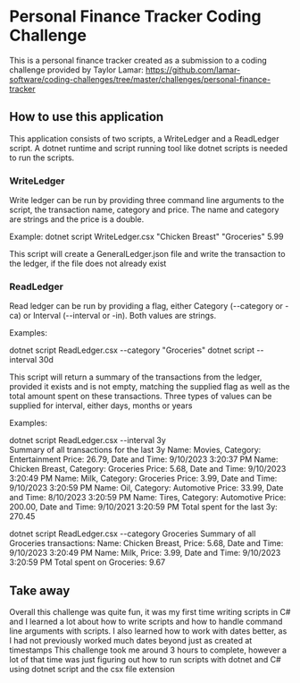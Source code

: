 # Personal Finance Tracker Coding Challenge

This is a personal finance tracker created as a submission to a coding challenge provided by Taylor Lamar: https://github.com/lamar-software/coding-challenges/tree/master/challenges/personal-finance-tracker

## How to use this application

This application consists of two scripts, a WriteLedger and a ReadLedger script. A dotnet runtime and script running tool like dotnet scripts is needed to run the scripts.

### WriteLedger

Write ledger can be run by providing three command line arguments to the script, the transaction name, category and price. The name and category are strings and the price is a double.

Example: dotnet script WriteLedger.csx "Chicken Breast" "Groceries" 5.99

This script will create a GeneralLedger.json file and write the transaction to the ledger, if the file does not already exist

### ReadLedger

Read ledger can be run by providing a flag, either Category (--category or -ca) or Interval (--interval or -in). Both values are strings.

Examples: 

dotnet script ReadLedger.csx --category "Groceries" 
dotnet script --interval 30d

This script will return a summary of the transactions from the ledger, provided it exists and is not empty, matching the supplied flag as well as the total amount spent on these transactions. Three types of values can be supplied for interval, either days, months or years

Examples: 

dotnet script ReadLedger.csx --interval 3y           
Summary of all transactions for the last 3y
Name: Movies, Category: Entertainment Price: 26.79, Date and Time: 9/10/2023 3:20:37 PM
Name: Chicken Breast, Category: Groceries Price: 5.68, Date and Time: 9/10/2023 3:20:49 PM
Name: Milk, Category: Groceries Price: 3.99, Date and Time: 9/10/2023 3:20:59 PM
Name: Oil, Category: Automotive Price: 33.99, Date and Time: 8/10/2023 3:20:59 PM
Name: Tires, Category: Automotive Price: 200.00, Date and Time: 9/10/2021 3:20:59 PM
Total spent for the last 3y: 270.45

dotnet script ReadLedger.csx --category Groceries
Summary of all Groceries transactions: 
Name: Chicken Breast, Price: 5.68, Date and Time: 9/10/2023 3:20:49 PM
Name: Milk, Price: 3.99, Date and Time: 9/10/2023 3:20:59 PM
Total spent on Groceries: 9.67

## Take away

Overall this challenge was quite fun, it was my first time writing scripts in C# and I learned a lot about how to write scripts and how to handle command line arguments with scripts.
I also learned how to work with dates better, as I had not previously worked much dates beyond just as created at timestamps
This challenge took me around 3 hours to complete, however a lot of that time was just figuring out how to run scripts with dotnet and C# using dotnet script and the csx file extension
